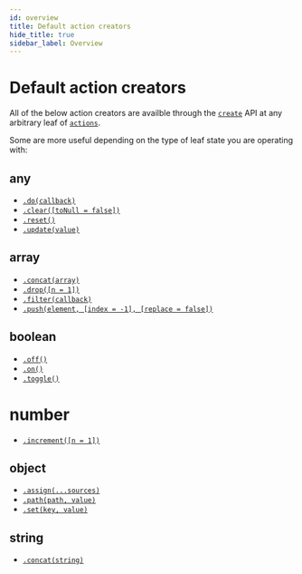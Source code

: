 ```yaml
---
id: overview
title: Default action creators
hide_title: true
sidebar_label: Overview
---
```


# Default action creators

All of the below action creators are availble through the [`create`](../api/create.md) API at any arbitrary leaf of [`actions`](../api/actions.md).

Some are more useful depending on the type of leaf state you are operating with:

## any
- [`.do(callback)`](do.md)
- [`.clear([toNull = false])`](clear.md)
- [`.reset()`](reset.md)
- [`.update(value)`](update.md)

## array
- [`.concat(array)`](concat.md)
- [`.drop([n = 1])`](drop.md)
- [`.filter(callback)`](filter.md)
- [`.push(element, [index = -1], [replace = false])`](push.md)

## boolean
- [`.off()`](off.md)
- [`.on()`](on.md)
- [`.toggle()`](toggle.md)

# number
- [`.increment([n = 1])`](increment.md)

## object
- [`.assign(...sources)`](assign.md)
- [`.path(path, value)`](path.md)
- [`.set(key, value)`](set.md)

## string
- [`.concat(string)`](concat.md)

